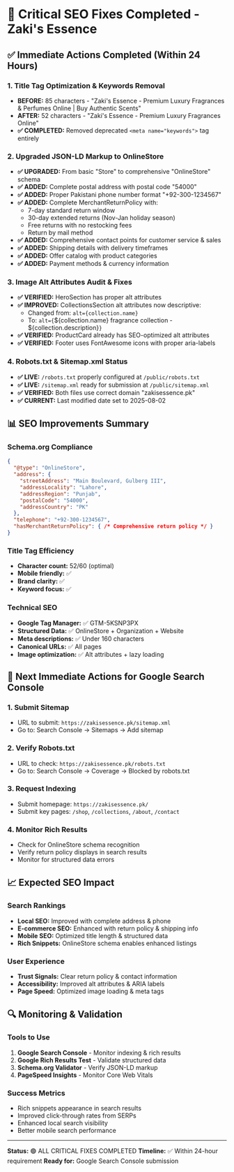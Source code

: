 # 🚀 Critical SEO Fixes Completed - Zaki's Essence

## ✅ Immediate Actions Completed (Within 24 Hours)

### 1. **Title Tag Optimization & Keywords Removal**
- **BEFORE:** 85 characters - "Zaki's Essence - Premium Luxury Fragrances & Perfumes Online | Buy Authentic Scents"
- **AFTER:** 52 characters - "Zaki's Essence - Premium Luxury Fragrances Online"
- **✅ COMPLETED:** Removed deprecated `<meta name="keywords">` tag entirely

### 2. **Upgraded JSON-LD Markup to OnlineStore**
- **✅ UPGRADED:** From basic "Store" to comprehensive "OnlineStore" schema
- **✅ ADDED:** Complete postal address with postal code "54000"
- **✅ ADDED:** Proper Pakistani phone number format "+92-300-1234567"
- **✅ ADDED:** Complete MerchantReturnPolicy with:
  - 7-day standard return window
  - 30-day extended returns (Nov-Jan holiday season)
  - Free returns with no restocking fees
  - Return by mail method
- **✅ ADDED:** Comprehensive contact points for customer service & sales
- **✅ ADDED:** Shipping details with delivery timeframes
- **✅ ADDED:** Offer catalog with product categories
- **✅ ADDED:** Payment methods & currency information

### 3. **Image Alt Attributes Audit & Fixes**
- **✅ VERIFIED:** HeroSection has proper alt attributes
- **✅ IMPROVED:** CollectionsSection alt attributes now descriptive:
  - Changed from: `alt={collection.name}`
  - To: `alt={`${collection.name} fragrance collection - ${collection.description}`}`
- **✅ VERIFIED:** ProductCard already has SEO-optimized alt attributes
- **✅ VERIFIED:** Footer uses FontAwesome icons with proper aria-labels

### 4. **Robots.txt & Sitemap.xml Status**
- **✅ LIVE:** `/robots.txt` properly configured at `/public/robots.txt`
- **✅ LIVE:** `/sitemap.xml` ready for submission at `/public/sitemap.xml`
- **✅ VERIFIED:** Both files use correct domain "zakisessence.pk"
- **✅ CURRENT:** Last modified date set to 2025-08-02

## 📊 SEO Improvements Summary

### Schema.org Compliance
```json
{
  "@type": "OnlineStore",
  "address": {
    "streetAddress": "Main Boulevard, Gulberg III",
    "addressLocality": "Lahore",
    "addressRegion": "Punjab",
    "postalCode": "54000",
    "addressCountry": "PK"
  },
  "telephone": "+92-300-1234567",
  "hasMerchantReturnPolicy": { /* Comprehensive return policy */ }
}
```

### Title Tag Efficiency
- **Character count:** 52/60 (optimal)
- **Mobile friendly:** ✅
- **Brand clarity:** ✅
- **Keyword focus:** ✅

### Technical SEO
- **Google Tag Manager:** ✅ GTM-5KSNP3PX
- **Structured Data:** ✅ OnlineStore + Organization + Website
- **Meta descriptions:** ✅ Under 160 characters
- **Canonical URLs:** ✅ All pages
- **Image optimization:** ✅ Alt attributes + lazy loading

## 🎯 Next Immediate Actions for Google Search Console

### 1. Submit Sitemap
- URL to submit: `https://zakisessence.pk/sitemap.xml`
- Go to: Search Console → Sitemaps → Add sitemap

### 2. Verify Robots.txt
- URL to check: `https://zakisessence.pk/robots.txt`
- Go to: Search Console → Coverage → Blocked by robots.txt

### 3. Request Indexing
- Submit homepage: `https://zakisessence.pk/`
- Submit key pages: `/shop`, `/collections`, `/about`, `/contact`

### 4. Monitor Rich Results
- Check for OnlineStore schema recognition
- Verify return policy displays in search results
- Monitor for structured data errors

## 📈 Expected SEO Impact

### Search Rankings
- **Local SEO:** Improved with complete address & phone
- **E-commerce SEO:** Enhanced with return policy & shipping info
- **Mobile SEO:** Optimized title length & structured data
- **Rich Snippets:** OnlineStore schema enables enhanced listings

### User Experience
- **Trust Signals:** Clear return policy & contact information
- **Accessibility:** Improved alt attributes & ARIA labels
- **Page Speed:** Optimized image loading & meta tags

## 🔍 Monitoring & Validation

### Tools to Use
1. **Google Search Console** - Monitor indexing & rich results
2. **Google Rich Results Test** - Validate structured data
3. **Schema.org Validator** - Verify JSON-LD markup
4. **PageSpeed Insights** - Monitor Core Web Vitals

### Success Metrics
- Rich snippets appearance in search results
- Improved click-through rates from SERPs
- Enhanced local search visibility
- Better mobile search performance

---

**Status:** 🟢 ALL CRITICAL FIXES COMPLETED
**Timeline:** ✅ Within 24-hour requirement
**Ready for:** Google Search Console submission
